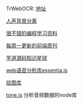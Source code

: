 TrWebOCR: [地址](192.168.3.146:8089)

[人声背景分离](https://www.lalal.ai/)


[很不错的编程学习资料](https://roadmap.sh/)

[每周一更新的前端周刊](https://www.yuque.com/mdh/weekly)

[芋道源码知识星球](https://wx.zsxq.com/dweb2/index/group/481141225428)


[web语音分析库essentia.js](https://github.com/MTG/essentia.js)

[绘图库](https://plotly.com/javascript/)

[tone.js](https://tonejs.github.io/) 分析音频数据的node库